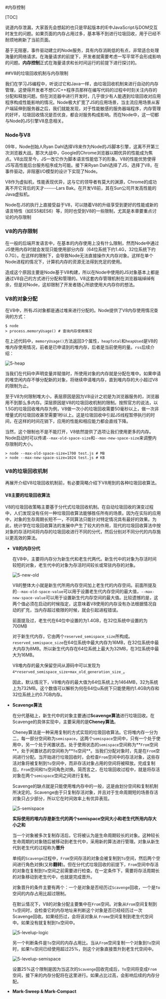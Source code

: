 #内存控制

[TOC]

说道内存泄漏，大家首先会想起的也只是早起版本的IE中JavaScript与DOM交互时发生的问题。如果页面的内存占用过多，基本等不到进行垃圾回收，用于已经不耐烦地刷新了当前页面。

基于无阻塞，事件驱动建立的Node服务，具有内存消耗低的有点，非常适合处理海量的网络请求。在海量请求的前提下，开发者就需要考虑一写平常不会形成影响的问题。**内存控制**正式在海量请求和长时间运行的前提下进行探讨的。

##V8的垃圾回收机制与内存限制

我们在学习JS编程中，听说过它和Java一样，由垃圾回收机制来进行自动的内存管理，这使得开发者不想C/C++程序员那样在编写代码的过程中时刻关注内存的分配和释放问题。但在浏览器中进行开发时，几乎很少有人能遇到垃圾回收对应用程序构成性能影响的情况。Node极大扩宽了JS的应用场景，当主流应用场景从客户端延伸到服务器之后，我们就能发现，对于性能敏感的服务器端程序，内存管理的好坏，垃圾回收情况是否优良，都会对服务构成影响。而在Node中，这一切都与Node的JS引擎V8息息相关。

### Node与V8

09年，Node创始人Ryan Dahl选择V8来作为Node的JS脚本引擎，这离不开第三次浏览器大战。那次大战中，Google的Chrome浏览器以期优异的性能成为焦点。V8出现至今，JS一改它作为脚本语言性能低下的形象。V8的性能优势使得JS写高性能后台服务程序成为可能。接下来Ryan Dahl选择了JS，选择了V8，在事件驱动，非阻塞I/O模型的设计下实现了Node。

V8作为虚拟机，性能表现优异，这与它的领导者有莫大的渊源，Chrome的成功离不开它背后的天才------Lars Bak。在开发V8前，其在Sun公司开发高性能的Java虚拟机。

Node在JS的执行上直接受益于V8，可以随着V8的升级享受到更好的性能或新的语言特性（如ES5和ES6）等，同时也受到V8的一些限制，尤其是本章要重点讨论的内存限制

### V8的内存限制

在一般的后端开发语言中，在基本的内存使用上没有什么限制，然而Node中通过JS使用内存时就会发现只能使用部分内存（64位系统下约1.4G，32位系统下约0.7G）。在这样的限制下，会导致Node无法直接操作大内存对象。这样在单个Node进程的情况下，计算机内存的资源无法得到充足的使用。

造成这个原因主要是Node基于V8构建，所以在Node中使用的JS对象基本上都是通过V8自己的方式进行分配和管理的。V8这套内存管理机制在浏览器端绰绰有余，但是对Node，这却限制了开发者随心所欲使用大内存你的想法。

### V8的对象分配

在V8中，所有JS对象都是通过堆来进行分配的。Node提供了V8内存使用情况查询的方式：

```shell
$ node
> process.memoryUsage() # 查询内存使用情况
```

在上述代码中，`memoryUsage()`方法返回3个属性，`heapTotal`和`heapUsed`是V8的堆内存使用情况，前者是已申请到的堆内存，后者是当前使用的量。`rss`后续介绍：

![5-heap](images/5-heap.PNG)

当我们在代码中声明变量并赋值时，所使用对象的内存就是分配在堆中。如果申请的堆空闲内存不够分配新的对象，将继续申请堆内存，直到堆内存的大小超过V8的限制为止。

至于V8为何限制堆大小，表层原因是因为V8设计之初是为浏览器服务的，浏览器用不到那么多内存。深层原因是V8的垃圾回收机制的限制。按照官方的说法，以1.5G的垃圾回收堆内存为例，V8做一次小的垃圾回收需要50毫秒以上，做一次非增量式的垃圾回收甚至需要1秒以上。这是垃圾回收中引起JS线程暂停执行的时间，在这样的时间花销下，应用的性能和相应能力都会直线下降。

当然，这个限制也不是不能打开，V8依然提供了选项让我们使用更多的内存。Node启动时可以传递`--max-old-space-size`和`--max-new-space-size`来调整内存限制的大小。

```shell
> node --max-old-space-size=1700 test.js # MB
> node --max-new-space-size=1024 test.js # KB
```

### V8的垃圾回收机制

再展开介绍V8垃圾回收机制前，有必要简略介绍下V8用到的各种垃圾回收算法。

#### V8主要的垃圾回收算法

V8的垃圾回收策略主要基于分代式垃圾回收机制。在自动垃圾回收的演变过程中，人们发现没有任何一种垃圾回收算法能够胜任所有的场景。因为在实际的应用中，对象的生存周期长短不一，不同算法只能针对特定情况具有最好的效果。为此，统计学在垃圾回收算法的发展中产生了较大的作用，现代的垃圾回收算法中按对象的存活时间将内存的垃圾回收进行不同的分代，然后分别对不同分代的内存施以更高效的算法。

- **V8的内存分代**

  在V8中，主要将内存分为新生代和老生代两代。新生代中的对象为存活时间较短的对象，老生代中的对象为存活时间较长或常驻内存的对象。

  ![5-new-old](images/5-new-old.PNG)

  V8的整体大小就是新生代所用内存空间加上老生代的内存空间。前面所提及的`--max-old-space-value`可以用于设置老生代内存空间的最大值，`--max-new-space-value`可以用于设置新生代内存空间的最大值。比较遗憾的是，这两个值必须在启动的时候指定，这意味着V8使用的内存没有办法根据情况自动的扩充，当内存超过极限的时候，就会引起进程错误。

  前面提及过，老生代在64位中设置的为1.4GB，在32位系统中设置的为700MB

  对于新生代内存，它由两个`reserved_semispace_size`所构成。`reserved_semispace_size`在64位系统中最大内存为16MB，在32位系统中最大内存为8MB。所以新生代内存在64位系统上最大为32MB，在3位系统中最大为16MB。

  V8堆内存的最大保留空间从源码中可以发现为`4*reserved_semispace_size+max_old_generation_size_`。

  因此，默认情况下，V8堆内存的最大值为64位系统上为1464MB，32为系统上为732MB。这个数值可以解析为何在64位u系统下只能使用约1.4GB内存和32位系统上约0.7GB内存。

- **Scavenge算法**

  在分代基础上，新生代中的对象主要通过**Scavenge算法**进行垃圾回收。在Scavenge的具体实现中，主要采用的是**Cheney算法**。

  Cheney算法是一种采用复制的方式实现的垃圾回收算法。它将堆内存一分为二，每一部分空间称为`semispace`，这两个`semispace`空间中，只有一个处于使用中，另一个处于闲置状态。处于使用状态的`semispace`空间称为**`From`空间**，处于闲置状态的空间称为**`To`空间**。当我们分配对象时，先是在`From`空间进行分配。当开始进行垃圾回收时，会检查`From`空间中的存活对象，这些存活对象将被复制到`To`空间中，而非存活对象占用的空间将被释放。完成复制后，`From`空间和`To`空间角色对换。简而言之，在垃圾回收过程中，就是将存活对象在两个`semispace`空间之间进行复制。

  Scavenge的缺点就是只能使用堆内存中的一般，这是由划分空间和复制机制所决定的。Scavenge由于只复制存活对象，并且对于生命周期短的场景存活对象只占少部分，所以它在时间效率上有优异表现。

  ![5-semispace](images/5-semispace.PNG)

  **实际使用的堆内存是新生代的两个semispace空间大小和老生代所用内存大小之和**

  当一个对象被多次复制存活后，它将被认为是生命周期较长的对象。这种较长生命周期的对象随后被移动到老生代中，采用新的算法进行管理。对象从新生代到老生代的过程称为**晋升**

  单纯的`Scavenge`过程中，`From`空间存活的对象会被复制到`To`空间，然后两个空间进行角色对换(又称**翻转**)。但在分代式垃圾回收的前提下，`From`空间中存活的对象在复制到`To`空间之前需要进行检查。在一定条件下，需要将存活周期长的对象移动到老生代中，也就是完成晋升。

  对象晋升的条件主要有两个：一个是对象是否经历过`Scavenge`回收，一个是`To`空间的内存占用比超过限制。

  在默认情况下，V8的对象分配主要集中在`From`空间。对象从`From`空间复制到`To`空间时，会检查它的内存地址来判断这个对象是否已经经历过一次Scavenge回收。如果经历过，会将该对象从 `Frome`空间复制到老生代空间中。如果没有就复制到`To`空间中。

  ![5-levelup-logic](images/5-levelup-logic.PNG)

  另一个判断条件是`To`空间的内存占用比。当从`From`空间复制一个对象到`To`空间时，如果`To`空间已经使用超过25%，则这个对象直接晋升到老生代空间中。

  ![5-levelup-semispace](images/5-levelup-semispace.PNG)

  设置25%这个限制是因为当这次的`Scavenge`回收完成后，`To`空间将变成`From`空间，接下来的内存分配将在这里进行。如果占比过高，会影响后续的内存分配。

- **Mark-Sweep & Mark-Compact**